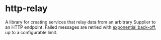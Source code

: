 # http-relay

A library for creating services that relay data from an arbitrary Supplier to an HTTP endpoint.
Failed messages are retried with [exponential back-off](https://en.wikipedia.org/wiki/Exponential_backoff),
up to a configurable limit.

